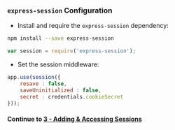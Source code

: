 ### `express-session` Configuration
* Install and require the `express-session` dependency:
  
```bash
npm install --save express-session
```
  
```javascript
var session = require('express-session');
```
  
* Set the session middleware:
  
```javascript
app.use(session({
	resave : false,
	saveUninitialized : false,
	secret : credentials.cookieSecret
}));
```
  
#### Continue to [3 - Adding & Accessing Sessions](3_AddingAccessingSessions.md)